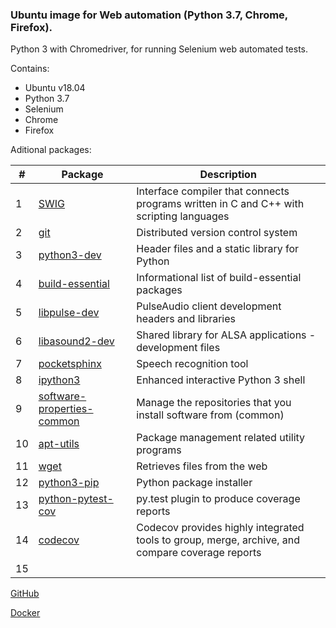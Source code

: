 ### Ubuntu image for Web automation (Python 3.7, Chrome, Firefox).

Python 3 with Chromedriver, for running Selenium web automated tests.

Contains:

- Ubuntu v18.04
- Python 3.7
- Selenium
- Chrome
- Firefox

Aditional packages:

| #  | Package                               |                                      Description                                        |
| -- | ------------------------------------- | --------------------------------------------------------------------------------------- | 
| 1  | [SWIG](http://www.swig.org/exec.html) | Interface compiler that connects programs written in C and C++ with scripting languages | 
| 2  | [git](https://git-scm.com/)           | Distributed version control system                                                      |
| 3  | [python3-dev](https://packages.debian.org/stable/python3-dev)| Header files and a static library for Python                     |
| 4  | [build-essential](https://packages.ubuntu.com/bionic/build-essential)| Informational list of build-essential packages           |
| 5  | [libpulse-dev](https://packages.ubuntu.com/bionic/libpulse-dev)| PulseAudio client development headers and libraries            |
| 6  | [libasound2-dev](https://packages.ubuntu.com/bionic/libasound2-dev)| Shared library for ALSA applications - development files   |
| 7  | [pocketsphinx](https://packages.ubuntu.com/bionic/pocketsphinx)| Speech recognition tool                                        |
| 8  | [ipython3](https://packages.ubuntu.com/bionic/ipython3)| Enhanced interactive Python 3 shell                                    |
| 9  | [software-properties-common](https://packages.ubuntu.com/bionic/software-properties-common)| Manage the repositories that you install software from (common)|
| 10 | [apt-utils](https://packages.ubuntu.com/bionic/apt-utils)| Package management related utility programs                          |
| 11 | [wget](https://packages.ubuntu.com/bionic/wget)| Retrieves files from the web                                                   |
| 12 | [python3-pip](https://packages.ubuntu.com/bionic/python3-pip)| Python package installer                                         |
| 13 | [python-pytest-cov](https://packages.ubuntu.com/bionic/python-pytest-cov)| py.test plugin to produce coverage reports           |
| 14 | [codecov](https://codecov.io/)| Codecov provides highly integrated tools to group, merge, archive, and compare coverage reports |
| 15 | []()|                                        |

[GitHub](https://github.com/ikostan/ubuntu_python_3.7_selenium/)

[Docker](https://hub.docker.com/repository/docker/ikostan/ubuntu_python_3.7_selenium)

